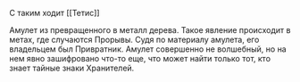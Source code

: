 С таким ходит [[Тетис]]

Амулет из превращенного в металл дерева. Такое явление происходит в метах, где случаются Прорывы. Судя по материалу амулета, его владельцем был Привратник. 
Амулет совершенно не волшебный, но на нем явно зашифровано что-то еще, что может найти только тот, кто знает тайные знаки Хранителей.
